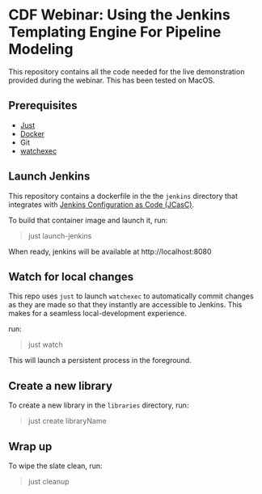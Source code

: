 # CDF Webinar: Using the Jenkins Templating Engine For Pipeline Modeling

This repository contains all the code needed for the live demonstration provided during the webinar. This has been tested on MacOS. 

## Prerequisites

* [Just](https://github.com/casey/just)
* [Docker](https://www.docker.com/get-started)
* Git
* [watchexec](https://github.com/watchexec/watchexec)
  
## Launch Jenkins

This repository contains a dockerfile in the the `jenkins` directory that integrates with [Jenkins Configuration as Code (JCasC)](https://github.com/jenkinsci/configuration-as-code-plugin). 

To build that container image and launch it, run: 

> just launch-jenkins

When ready, jenkins will be available at http://localhost:8080

## Watch for local changes

This repo uses `just` to launch `watchexec` to automatically commit changes as they are made so that they instantly are accessible to Jenkins. This makes for a seamless local-development experience.

run: 

> just watch

This will launch a persistent process in the foreground.

## Create a new library

To create a new library in the `libraries` directory, run: 

> just create libraryName


## Wrap up

To wipe the slate clean, run: 

> just cleanup